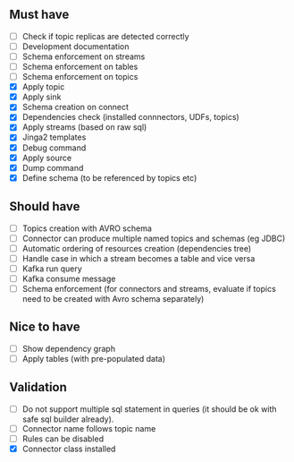 ## Must have

- [ ] Check if topic replicas are detected correctly
- [ ] Development documentation
- [ ] Schema enforcement on streams
- [ ] Schema enforcement on tables
- [ ] Schema enforcement on topics
- [x] Apply topic
- [x] Apply sink
- [x] Schema creation on connect
- [x] Dependencies check (installed connnectors, UDFs, topics)
- [x] Apply streams (based on raw sql)
- [x] Jinga2 templates  
- [x] Debug command
- [x] Apply source
- [x] Dump command
- [x] Define schema (to be referenced by topics etc)

## Should have
 
- [ ] Topics creation with AVRO schema
- [ ] Connector can produce multiple named topics and schemas (eg JDBC)
- [ ] Automatic ordering of resources creation (dependencies tree)
- [ ] Handle case in which a stream becomes a table and vice versa
- [ ] Kafka run query
- [ ] Kafka consume message
- [ ] Schema enforcement (for connectors and streams, evaluate if topics need to be created with Avro schema separately)

## Nice to have

- [ ] Show dependency graph
- [ ] Apply tables (with pre-populated data) 

## Validation

- [ ] Do not support multiple sql statement in queries (it should be ok with safe sql builder already).
- [ ] Connector name follows topic name
- [ ] Rules can be disabled
- [x] Connector class installed
